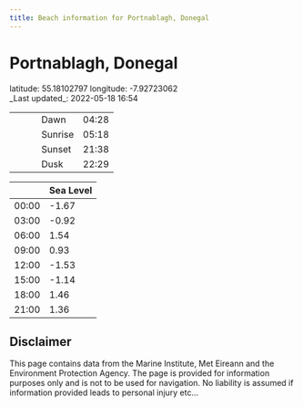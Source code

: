```yaml
---
title: Beach information for Portnablagh, Donegal
---
```

# Portnablagh, Donegal 

<div class="location-info">latitude: 55.18102797 longitude: -7.92723062</div>
<div class="met-eireann-warnings"></div>
_Last updated_: 2022-05-18 16:54

|   |   |   |   |   |
|---|---|---|---|---|
|   |   |   | Dawn  | 04:28 |
|   |   |   | Sunrise  | 05:18 |
|   |   |   | Sunset  | 21:38 |
|   |   |   | Dusk  | 22:29 |

<div></div>

|   | Sea Level  |
|---|---|
| 00:00 | -1.67 |
| 03:00 | -0.92 |
| 06:00 | 1.54 |
| 09:00 | 0.93 |
| 12:00 | -1.53 |
| 15:00 | -1.14 |
| 18:00 | 1.46 |
| 21:00 | 1.36 |

## Disclaimer

This page contains data from the Marine Institute,
Met Eireann and the Environment Protection Agency. The page is provided for
information purposes only and is not to be used for navigation. No liability
is assumed if information provided leads to personal injury etc...